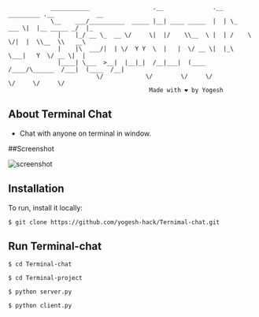                 ___________                  .__              .__  _________ .__            __   
                \__    ___/__________  _____ |__| ____ _____  |  | \_   ___ \|  |__ _____ _/  |_ 
                  |    |_/ __ \_  __ \/     \|  |/    \\__  \ |  | /    \  \/|  |  \\__  \\   __\
                  |    |\  ___/|  | \/  Y Y  \  |   |  \/ __ \|  |_\     \___|   Y  \/ __ \|  |  
                  |____| \___  >__|  |__|_|  /__|___|  (____  /____/\______  /___|  (____  /__|  
                             \/            \/        \/     \/             \/     \/     \/      
                                            Made with ❤️ by Yogesh 


## About Terminal Chat
  - Chat with anyone on terminal in window.


##Screenshot

![screenshot](https://user-images.githubusercontent.com/83384315/206168055-d11081fe-5eeb-4d0d-880d-0631ee602f54.png)

## Installation
To run, install it locally:

```
$ git clone https://github.com/yogesh-hack/Ternimal-chat.git
```

## Run Terminal-chat

```
$ cd Terminal-chat
```
```
$ cd Terminal-project
```
```
$ python server.py
```
```
$ python client.py
```

